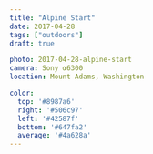 ```yaml
---
title: "Alpine Start"
date: 2017-04-28
tags: ["outdoors"]
draft: true

photo: 2017-04-28-alpine-start
camera: Sony α6300
location: Mount Adams, Washington

color:
  top: '#8987a6'
  right: '#506c97'
  left: '#42587f'
  bottom: '#647fa2'
  average: '#4a628a'
---
```


